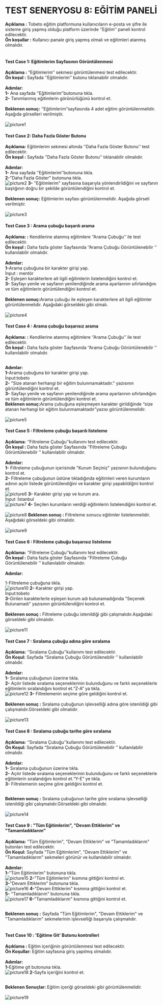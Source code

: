 <h1>TEST SENERYOSU 8: EĞİTİM PANELİ</h1>
<b>Açıklama :</b> Tobeto eğitim platformuna kullanıcıların e-posta ve şifre ile sisteme giriş yapmış olduğu platform üzerinde ‘’Eğitim’’ paneli kontrol edilecektir.<br>
<b>Ön koşullar :</b> Kullanıcı panale giriş yapmış olmalı ve eğitimleri atanmış olmalıdır.<br><br>

<h4>Test Case 1: Eğitimlerim Sayfasının Görüntülenmesi</h4>
<b>Açıklama :</b> “Eğitimlerim’’ sekmesi görüntülenmesi test edilecektir.<br>
<b>Ön koşul :</b> Sayfada ‘’Eğitimlerim’’  butonu tıklanabilir olmalıdır.<br><br>
<b>Adımlar:</b><br>
<b>1-</b> Ana sayfada ‘’Eğitimlerim’’butonuna tıkla.<br>
<b>2-</b> Tanımlanmış eğitimlerin görünürlüğünü kontrol et.<br><br>
<b>Beklenen sonuç:</b> ‘’Eğitimlerim’’sayfasında 4 adet eğitim görüntülenmelidir. Aşağıda görselleri verilmiştir.<br><br>
<img src="images/Picture1.png" alt="picture1"> 
<h4>Test Case 2: Daha Fazla Göster Butonu</h4> 
<b>Açıklama:</b> Eğitimlerim sekmesi altında ‘’Daha Fazla Göster Butonu’’ test edilecektir.<br>
<b>Ön koşul :</b> Sayfada ‘’Daha Fazla Göster Butonu’’ tıklanabilir olmalıdır.<br><br>
<b>Adımlar:</b><br>
<b>1-</b> Ana sayfada ‘’Eğitimlerim’’butonuna tıkla.<br>
<b>2-</b>"Daha Fazla Göster" butonuna tıkla.<br>
<img src="images/Picture2.png" alt="picture2"> 
<b>3-</b> "Eğitimlerim" sayfasına başarıyla yönlendirildiğini ve sayfanın başlığının doğru bir şekilde görüntülendiğini kontrol et. <br><br>
<b>Beklenen sonuç:</b> Eğitimlerim sayfası görüntülenmelidir. Aşağıda görseli verilmiştir.<br><br> 
<img src="images/Picture3.png" alt="picture3"> 
<h4>Test Case 3 : Arama çubuğu başarılı arama</h4>
<b>Açıklama: :</b> Kendilerine atanmış eğitimlere ‘’Arama Çubuğu’’ ile test edilecektir.<br>
<b>Ön koşul :</b>  Daha fazla göster Sayfasında ‘’Arama Çubuğu Görüntülenebilir ’’ kullanılabilir olmalıdır.<br><br>
<b>Adımlar:</b><br>
<b>1-</b>Arama çubuğuna bir karakter girişi yap.<br>
İnput : mentör<br>
<b>2-</b> Eşleşen karakterlere ait ilgili eğitimlerin listelendiğini kontrol et. <br>
<b>3-</b> Sayfayı yenile ve sayfanın yenilendiğinde arama ayarlarının sıfırlandığını ve tüm eğitimlerin görüntülendiğini kontrol et.<br><br>
<b>Beklenen sonuç:</b>Arama çubuğu ile eşleşen karakterlere ait ilgili eğitimler görüntülenmelidir. Aşağıdaki görseldeki gibi olmalı.<br><br>
 <img src="images/Picture4.png" alt="picture4"> 

<h4>Test Case 4 : Arama çubuğu başarısız arama</h4>
<b>Açıklama: :</b> Kendilerine atanmış eğitimlere ‘’Arama Çubuğu’’ ile test edilecektir.<br>
<b>Ön koşul :</b> Daha fazla göster Sayfasında ‘’Arama Çubuğu Görüntülenebilir ’’ kullanılabilir olmalıdır.<br><br>

<b>Adımlar:</b><br>
<b>1-</b>Arama çubuğuna bir karakter girişi yap.<br>
İnput:tobeto<br>
<b>2-</b> "Size atanan herhangi bir eğitim bulunmamaktadır." yazısının görüntülendiğini kontrol et.<br>
<b>3-</b> Sayfayı yenile ve sayfanın yenilendiğinde arama ayarlarının sıfırlandığını ve tüm eğitimlerin görüntülendiğini kontrol et.<br>
<b>Beklenen sonuç:</b>Arama çubuğuna eşleşmeyen karakter girildiğinde “size atanan herhangi bir eğitim bulunmamaktadır”yazısı görüntülenmelidir.<br><br>
<img src="images/Picture5.png" alt="picture5"> 
<h4>Test Case 5 : Filtreleme çubuğu başarılı listeleme</h4>
<b>Açıklama:</b> ‘’Filtreleme Çubuğu’’kullanımı test edilecektir.<br>
<b>Ön koşul :</b> Daha fazla göster Sayfasında ‘’Filtreleme Çubuğu Görüntülenebilir ’’ kullanılabilir olmalıdır.<br><br>
<b>Adımlar:</b><br>
<b>1-</b> Filtreleme çubuğunun içerisinde "Kurum Seçiniz" yazısının bulunduğunu kontrol et.<br>
<b>2-</b> Filtreleme çubuğunun üstüne tıkladığında eğitimleri veren kurumların adının açılır listede görüntülendiğini ve karakter girişi yapabildiğini kontrol et.<br>
 <img src="images/Picture6.png" alt="picture6">
<b>3-</b> Karakter girişi yap ve kurum ara.<br>
İnput :İstanbul<br>
<img src="images/Picture7.png" alt="picture7"> 
<b>4-</b> Seçilen kurumların verdiği eğitimlerin listelendiğini kontrol et.<br><br>
<img src="images/Picture8.png" alt="picture8"> 
<b>Beklenen sonuç :</b> Filtreleme sonucu eğitimler listelenmelidir. Aşağıdaki görseldeki gibi olmalıdır.<br><br>
<img src="images/Picture9.png" alt="picture9"> 

<h4>Test Case 6 : Filtreleme çubuğu başarısız listeleme</h4>
<b>Açıklama:</b> ‘’Filtreleme Çubuğu’’kullanımı test edilecektir.<br>
<b>Ön koşul :</b> Daha fazla göster Sayfasında ‘’Filtreleme Çubuğu Görüntülenebilir ’’ kullanılabilir olmalıdır.<br><br>
<b>Adımlar:</b><br>
<p>1-</b>Filtreleme çubuğuna tıkla.<br>
<img src="images/Picture10.png" alt="picture10"> 
<b>2-</b> Karakter girişi yap.<br>
İnput:tobeto<br>
<b>3-</b>Girilen karakterlerle eşleşen kurum adı bulunamadığında "Seçenek Bulunamadı" yazısının görüntülendiğini kontrol et.<br><br>
<b>Beklenen sonuç :</b> Filtreleme çubuğu istenildiği gibi çalışmalıdır.Aşağıdaki görseldeki gibi olmalıdır.<br><br>
<img src="images/Picture11.png" alt="picture11"> 

<h4>Test Case 7 : Sıralama çubuğu adına göre sıralama</h4>
<b>Açıklama:</b> ‘’Sıralama Çubuğu’’kullanımı test edilecektir.<br>
<b>Ön Koşul:</b> Sayfada “Sıralama Çubuğu Görüntülenebilir ’’ kullanılabilir olmalıdır.<br><br>
<b>Adımlar:</b><br>
<b>1-</b> Sıralama çubuğunun üzerine tıkla.<br>
<b>2-</b> Açılır listede sıralama seçeneklerinin bulunduğunu ve farklı seçeneklerle eğitimlerin sıralandığını kontrol et.“Z-A” ya tıkla.<br>
<img src="images/Picture12.png" alt="picture12"> 
<b>3-</b> Filtrelemenin seçime göre geldiğini kontrol et.<br><br>
<b>Beklenen sonuç :</b> Sıralama çubuğunun işlevselliği adına göre istenildiği gibi çalışmalıdır.Görseldeki gibi olmalıdır.<br><br>
<img src="images/Picture13.png" alt="picture13"> 

<h4>Test Case 8 : Sıralama çubuğu tarihe göre sıralama </h4>
<b>Açıklama:</b> ‘’Sıralama Çubuğu’’kullanımı test edilecektir.<br>
<b>Ön Koşul:</b> Sayfada “Sıralama Çubuğu Görüntülenebilir ’’ kullanılabilir olmalıdır.<br><br>
<b>Adımlar:</b><br>
<b>1-</b> Sıralama çubuğunun üzerine tıkla.<br>
<b>2-</b> Açılır listede sıralama seçeneklerinin bulunduğunu ve farklı seçeneklerle eğitimlerin sıralandığını kontrol et.“Y-E” ye tıkla.<br>
<b>3-</b> Filtrelemenin seçime göre geldiğini kontrol et.<br><br>

<b>Beklenen sonuç :</b> Sıralama çubuğunun tarihe göre sıralama işlevselliği istenildiği gibi çalışmalıdır.Görseldeki gibi olmalıdır.<br><br>
<img src="images/Picture14.png" alt="picture14">
 


<h4>Test Case 9 : "Tüm Eğitimlerim", "Devam Ettiklerim" ve "Tamamladıklarım"</h4>
<b>Açıklama:</b> "Tüm Eğitimlerim", "Devam Ettiklerim" ve "Tamamladıklarım" butonları test edilecektir.<br>
<b>Ön Koşul:</b> Sayfada "Tüm Eğitimlerim", "Devam Ettiklerim" ve "Tamamladıklarım" sekmeleri görünür ve kullanılabilir olmalıdır.<br><br>
<b>Adımlar:</b><br>
<b>1-</b>"Tüm Eğitimlerim" butonuna tıkla. <br>
<img src="images/Picture15.png" alt="picture15"> 
<b>2-</b>"Tüm Eğitimlerim" kısmına gittiğini kontrol et.<br>
<b>3-</b>"Devam Ettiklerim" butonuna tıkla. <br>
<img src="images/Picture16.png" alt="picture16"> 
<b>4-</b>"Devam Ettiklerim" kısmına gittiğini kontrol et.<br>
<b>5-</b> "Tamamladıklarım" butonuna tıkla.<br> 
<img src="images/Picture17.png" alt="picture17"> 
<b>6-</b>"Tamamladıklarım"  kısmına gittiğini kontrol et.<br><br>

<b>Beklenen sonuç :</b> Sayfada "Tüm Eğitimlerim", "Devam Ettiklerim" ve "Tamamladıklarım" sekmelerinin işlevselliği başarıyla çalışmalıdır.<br><br>

<h4>Test Case 10 : 'Eğitime Git' Butonu kontrolleri</h4>
<b>Açıklama :</b> Eğitim içeriğinin görüntülenmesi test edilecektir.<br>
<b>Ön Koşullar:</b>  Eğitim sayfasına giriş yapılmış olmalıdır. <br><br>
<b>Adımlar:</b><br>
<b>1-</b>Eğitime git butonuna tıkla.<br>
<img src="images/Picture18.png" alt="picture18"> 
<b>2-</b>Sayfa içeriğini kontrol et.<br><br>

<b>Beklenen Sonuçlar:</b> Eğitim içeriği görseldeki  gibi görüntülenmelidir. <br><br>
<img src="images/Picture19.png" alt="picture19"> 



 



